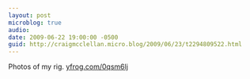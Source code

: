 ```yaml
---
layout: post
microblog: true
audio: 
date: 2009-06-22 19:00:00 -0500
guid: http://craigmcclellan.micro.blog/2009/06/23/t2294809522.html
---
```

Photos of my rig.  [yfrog.com/0qsm6lj](http://yfrog.com/0qsm6lj)

